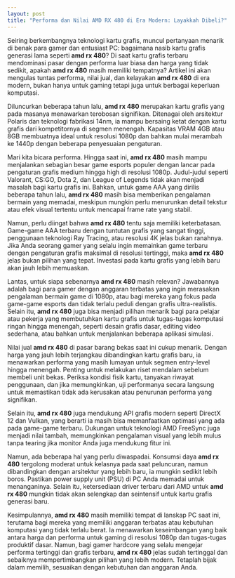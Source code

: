 ```yaml
---
layout: post
title: "Performa dan Nilai AMD RX 480 di Era Modern: Layakkah Dibeli?"
---
```


Seiring berkembangnya teknologi kartu grafis, muncul pertanyaan menarik di benak para gamer dan entusiast PC: bagaimana nasib kartu grafis generasi lama seperti **amd rx 480**? Di saat kartu grafis terbaru mendominasi pasar dengan performa luar biasa dan harga yang tidak sedikit, apakah **amd rx 480** masih memiliki tempatnya? Artikel ini akan mengulas tuntas performa, nilai jual, dan kelayakan **amd rx 480** di era modern, bukan hanya untuk gaming tetapi juga untuk berbagai keperluan komputasi.

Diluncurkan beberapa tahun lalu, **amd rx 480** merupakan kartu grafis yang pada masanya menawarkan terobosan signifikan. Ditenagai oleh arsitektur Polaris dan teknologi fabrikasi 14nm, ia mampu bersaing ketat dengan kartu grafis dari kompetitornya di segmen menengah. Kapasitas VRAM 4GB atau 8GB membuatnya ideal untuk resolusi 1080p dan bahkan mulai merambah ke 1440p dengan beberapa penyesuaian pengaturan.

Mari kita bicara performa. Hingga saat ini, **amd rx 480** masih mampu menjalankan sebagian besar game esports populer dengan lancar pada pengaturan grafis medium hingga high di resolusi 1080p. Judul-judul seperti Valorant, CS:GO, Dota 2, dan League of Legends tidak akan menjadi masalah bagi kartu grafis ini. Bahkan, untuk game AAA yang dirilis beberapa tahun lalu, **amd rx 480** masih bisa memberikan pengalaman bermain yang memadai, meskipun mungkin perlu menurunkan detail tekstur atau efek visual tertentu untuk mencapai frame rate yang stabil.

Namun, perlu diingat bahwa **amd rx 480** tentu saja memiliki keterbatasan. Game-game AAA terbaru dengan tuntutan grafis yang sangat tinggi, penggunaan teknologi Ray Tracing, atau resolusi 4K jelas bukan ranahnya. Jika Anda seorang gamer yang selalu ingin memainkan game terbaru dengan pengaturan grafis maksimal di resolusi tertinggi, maka **amd rx 480** jelas bukan pilihan yang tepat. Investasi pada kartu grafis yang lebih baru akan jauh lebih memuaskan.

Lantas, untuk siapa sebenarnya **amd rx 480** masih relevan? Jawabannya adalah bagi para gamer dengan anggaran terbatas yang ingin merasakan pengalaman bermain game di 1080p, atau bagi mereka yang fokus pada game-game esports dan tidak terlalu peduli dengan grafis ultra-realistis. Selain itu, **amd rx 480** juga bisa menjadi pilihan menarik bagi para pelajar atau pekerja yang membutuhkan kartu grafis untuk tugas-tugas komputasi ringan hingga menengah, seperti desain grafis dasar, editing video sederhana, atau bahkan untuk menjalankan beberapa aplikasi simulasi.

Nilai jual **amd rx 480** di pasar barang bekas saat ini cukup menarik. Dengan harga yang jauh lebih terjangkau dibandingkan kartu grafis baru, ia menawarkan performa yang masih lumayan untuk segmen entry-level hingga menengah. Penting untuk melakukan riset mendalam sebelum membeli unit bekas. Periksa kondisi fisik kartu, tanyakan riwayat penggunaan, dan jika memungkinkan, uji performanya secara langsung untuk memastikan tidak ada kerusakan atau penurunan performa yang signifikan.

Selain itu, **amd rx 480** juga mendukung API grafis modern seperti DirectX 12 dan Vulkan, yang berarti ia masih bisa memanfaatkan optimasi yang ada pada game-game terbaru. Dukungan untuk teknologi AMD FreeSync juga menjadi nilai tambah, memungkinkan pengalaman visual yang lebih mulus tanpa tearing jika monitor Anda juga mendukung fitur ini.

Namun, ada beberapa hal yang perlu diwaspadai. Konsumsi daya **amd rx 480** tergolong moderat untuk kelasnya pada saat peluncuran, namun dibandingkan dengan arsitektur yang lebih baru, ia mungkin sedikit lebih boros. Pastikan power supply unit (PSU) di PC Anda memadai untuk menanganinya. Selain itu, ketersediaan driver terbaru dari AMD untuk **amd rx 480** mungkin tidak akan selengkap dan seintensif untuk kartu grafis generasi baru.

Kesimpulannya, **amd rx 480** masih memiliki tempat di lanskap PC saat ini, terutama bagi mereka yang memiliki anggaran terbatas atau kebutuhan komputasi yang tidak terlalu berat. Ia menawarkan keseimbangan yang baik antara harga dan performa untuk gaming di resolusi 1080p dan tugas-tugas produktif dasar. Namun, bagi gamer hardcore yang selalu mengejar performa tertinggi dan grafis terbaru, **amd rx 480** jelas sudah tertinggal dan sebaiknya mempertimbangkan pilihan yang lebih modern. Tetaplah bijak dalam memilih, sesuaikan dengan kebutuhan dan anggaran Anda.
